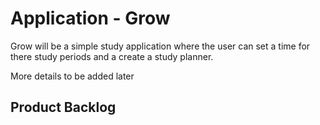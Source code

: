 # Application - Grow
Grow will be a simple study application where the user can set a time for there study periods and a create a study planner.

More details to be added later
## Product Backlog
